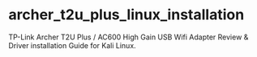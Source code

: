 # archer_t2u_plus_linux_installation
TP-Link Archer T2U Plus / AC600 High Gain USB Wifi Adapter Review &amp; Driver installation Guide for Kali Linux.
